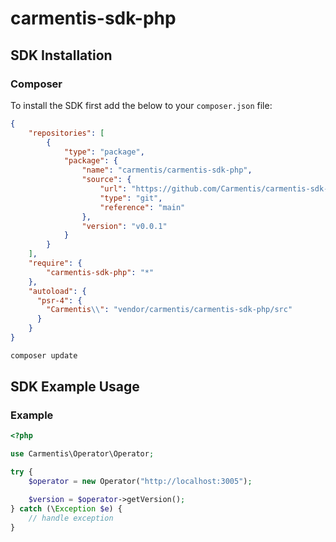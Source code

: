# carmentis-sdk-php

## SDK Installation

### Composer

To install the SDK first add the below to your `composer.json` file:

```json
{
    "repositories": [
        {
            "type": "package",
            "package": {
                "name": "carmentis/carmentis-sdk-php",
                "source": {
                    "url": "https://github.com/Carmentis/carmentis-sdk-php.git",
                    "type": "git",
                    "reference": "main"
                },
                "version": "v0.0.1"
            }
        }
    ],
    "require": {
        "carmentis-sdk-php": "*"
    },
    "autoload": {
      "psr-4": {
        "Carmentis\\": "vendor/carmentis/carmentis-sdk-php/src"
      }
    }
}
```
```bash
composer update
```
## SDK Example Usage

### Example

```php
<?php

use Carmentis\Operator\Operator;

try {
    $operator = new Operator("http://localhost:3005");

    $version = $operator->getVersion();
} catch (\Exception $e) {
    // handle exception
}
```
